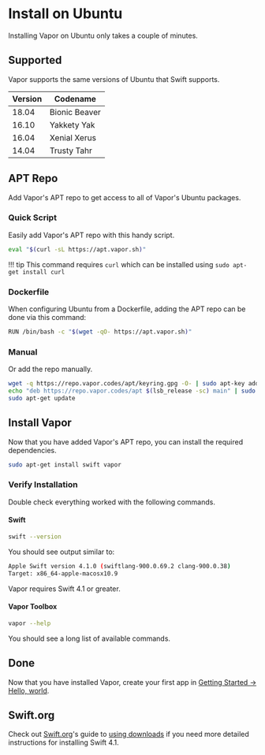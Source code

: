 # Install on Ubuntu

Installing Vapor on Ubuntu only takes a couple of minutes.

## Supported

Vapor supports the same versions of Ubuntu that Swift supports.

| Version | Codename      |
|---------|---------------|
| 18.04   | Bionic Beaver |
| 16.10   | Yakkety Yak   |
| 16.04   | Xenial Xerus  |
| 14.04   | Trusty Tahr   |

## APT Repo

Add Vapor's APT repo to get access to all of Vapor's Ubuntu packages.

### Quick Script

Easily add Vapor's APT repo with this handy script.

```sh
eval "$(curl -sL https://apt.vapor.sh)"
```

!!! tip
	This command requires `curl` which can be installed using `sudo apt-get install curl`

### Dockerfile
When configuring Ubuntu from a Dockerfile, adding the APT repo can be done via this command:
```sh
RUN /bin/bash -c "$(wget -qO- https://apt.vapor.sh)"
```

### Manual

Or add the repo manually.

```sh
wget -q https://repo.vapor.codes/apt/keyring.gpg -O- | sudo apt-key add -
echo "deb https://repo.vapor.codes/apt $(lsb_release -sc) main" | sudo tee /etc/apt/sources.list.d/vapor.list
sudo apt-get update
```

## Install Vapor

Now that you have added Vapor's APT repo, you can install the required dependencies.

```sh
sudo apt-get install swift vapor
```

### Verify Installation

Double check everything worked with the following commands.

#### Swift

```sh
swift --version
```

You should see output similar to:

```sh
Apple Swift version 4.1.0 (swiftlang-900.0.69.2 clang-900.0.38)
Target: x86_64-apple-macosx10.9
```

Vapor requires Swift 4.1 or greater.

#### Vapor Toolbox

```sh
vapor --help
```

You should see a long list of available commands.

## Done

Now that you have installed Vapor, create your first app in [Getting Started &rarr; Hello, world](../getting-started/hello-world.md).

## Swift.org

Check out [Swift.org](https://swift.org)'s guide to [using downloads](https://swift.org/download/#using-downloads) if you need more detailed instructions for installing Swift 4.1.

